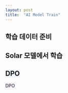 ```yaml
---
layout: post
title:  "AI Model Train"
---
```



## 학습 데이터 준비 

## Solar 모델에서 학습 
## <span style='background-color:#f0f5ff'>DPO</span> 
<span style='background-color:#f5f0ff'>DPO</span> 



